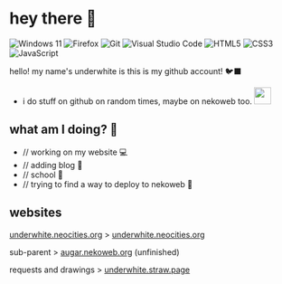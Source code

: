 # hey there 👋
![Windows 11](https://img.shields.io/badge/Windows%2011-%230079d5.svg?style=flat&logo=Windows%2011&logoColor=white) ![Firefox](https://img.shields.io/badge/Firefox-FF7139?style=flat&logo=Firefox-Browser&logoColor=white) ![Git](https://img.shields.io/badge/git-%23F05033.svg?style=flat&logo=git&logoColor=white) ![Visual Studio Code](https://img.shields.io/badge/Visual%20Studio%20Code-0078d7.svg?style=flate&logo=visual-studio-code&logoColor=white)
![HTML5](https://img.shields.io/badge/html5-%23E34F26.svg?style=flat&logo=html5&logoColor=white) ![CSS3](https://img.shields.io/badge/css3-%231572B6.svg?style=badge&logo=css3&logoColor=white) ![JavaScript](https://img.shields.io/badge/javascript-%23323330.svg?style=flat&logo=javascript&logoColor=%23F7DF1E)


hello! my name's underwhite is this is my github account! 🐦‍⬛
- i do stuff on github on random times, maybe on nekoweb too. <img height="30px" width="30px" src="https://github.com/images/mona-whisper.gif">


## what am I doing? 🔖
- // working on my website 💻
- // adding blog 🌸
- // school 🏫
- // trying to find a way to deploy to nekoweb 🤔
## websites
[underwhite.neocities.org](//underwhite.neocities.org) > [underwhite.neocities.org](//underwhite.neocities.org)

sub-parent > [augar.nekoweb.org](//augar.nekoweb.org) (unfinished)

requests and drawings > [underwhite.straw.page](//underwhite.straw.page)
